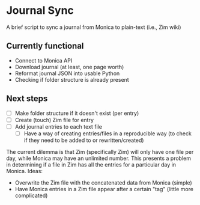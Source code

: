 # Journal Sync
A brief script to sync a journal from Monica to plain-text (i.e., Zim wiki)

## Currently functional
- Connect to Monica API 
- Download journal (at least, one page worth)
- Reformat journal JSON into usable Python
- Checking if folder structure is already present

## Next steps
- [ ] Make folder structure if it doesn't exist (per entry)
- [ ] Create (touch) Zim file for entry
- [ ] Add journal entries to each text file
  - [ ] Have a way of creating entries/files in a reproducible way (to check if they need to be added to or rewritten/created)

The current dilemma is that Zim (specifically Zim) will only have one file per day, while Monica may have an unlimited number.
This presents a problem in determining if a file in Zim has all the entries for a particular day in Monica.
Ideas:
- Overwrite the Zim file with the concatenated data from Monica (simple)
- Have Monica entries in a Zim file appear after a certain "tag" (little more complicated)